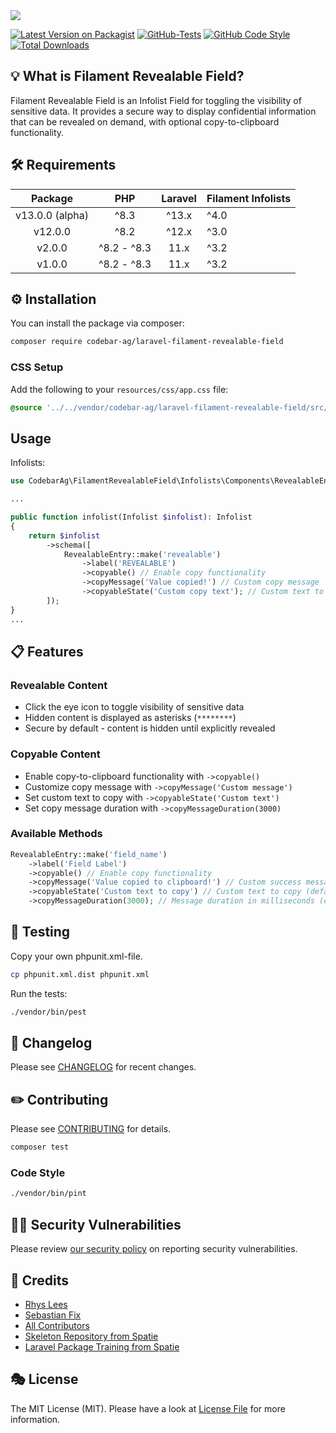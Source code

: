 <img src="https://banners.beyondco.de/Laravel%20Filament%20Revealable%20Field.png?theme=light&packageManager=composer+require&packageName=codebar-ag%2Flaravel-filament-revealable-field&pattern=circuitBoard&style=style_1&description=A+Laravel+Filament+Revealable+Field+integration.&md=1&showWatermark=1&fontSize=100px&images=light-bulb">

[![Latest Version on Packagist](https://img.shields.io/packagist/v/codebar-ag/laravel-filament-revealable-field.svg?style=flat-square)](https://packagist.org/packages/codebar-ag/laravel-filament-revealable-field)
[![GitHub-Tests](https://github.com/codebar-ag/laravel-filament-revealable-field/actions/workflows/run-tests.yml/badge.svg?branch=main)](https://github.com/codebar-ag/laravel-filament-revealable-field/actions/workflows/run-tests.yml)
[![GitHub Code Style](https://github.com/codebar-ag/laravel-filament-revealable-field/actions/workflows/fix-php-code-style-issues.yml/badge.svg?branch=main)](https://github.com/codebar-ag/laravel-filament-revealable-field/actions/workflows/fix-php-code-style-issues.yml)
[![Total Downloads](https://img.shields.io/packagist/dt/codebar-ag/laravel-filament-revealable-field.svg?style=flat-square)](https://packagist.org/packages/codebar-ag/laravel-filament-revealable-field)

## 💡 What is Filament Revealable Field?

Filament Revealable Field is an Infolist Field for toggling the visibility of sensitive data. It provides a secure way to display confidential information that can be revealed on demand, with optional copy-to-clipboard functionality.

## 🛠 Requirements

| Package |     PHP     | Laravel | Filament Infolists |
|:-------:|:-----------:|:-------:|--------------------|
| v13.0.0 (alpha)  | ^8.3        |  ^13.x   | ^4.0               |
| v12.0.0  | ^8.2        |  ^12.x   | ^3.0               |
| v2.0.0  | ^8.2 - ^8.3 |  11.x   | ^3.2               |
| v1.0.0  | ^8.2 - ^8.3 |  11.x   | ^3.2               |


## ⚙️ Installation

You can install the package via composer:

```bash
composer require codebar-ag/laravel-filament-revealable-field
```

### CSS Setup

Add the following to your `resources/css/app.css` file:

```css
@source '../../vendor/codebar-ag/laravel-filament-revealable-field/src/Infolists/Components/RevealableEntry.php';
```


## Usage

Infolists:
```php
use CodebarAg\FilamentRevealableField\Infolists\Components\RevealableEntry;

...

public function infolist(Infolist $infolist): Infolist
{
    return $infolist
        ->schema([
            RevealableEntry::make('revealable')
                ->label('REVEALABLE')
                ->copyable() // Enable copy functionality
                ->copyMessage('Value copied!') // Custom copy message
                ->copyableState('Custom copy text'); // Custom text to copy
        ]);
}
...
````

## 📋 Features

### Revealable Content
- Click the eye icon to toggle visibility of sensitive data
- Hidden content is displayed as asterisks (`********`)
- Secure by default - content is hidden until explicitly revealed

### Copyable Content
- Enable copy-to-clipboard functionality with `->copyable()`
- Customize copy message with `->copyMessage('Custom message')`
- Set custom text to copy with `->copyableState('Custom text')`
- Set copy message duration with `->copyMessageDuration(3000)`

### Available Methods
```php
RevealableEntry::make('field_name')
    ->label('Field Label')
    ->copyable() // Enable copy functionality
    ->copyMessage('Value copied to clipboard!') // Custom success message
    ->copyableState('Custom text to copy') // Custom text to copy (defaults to field value)
    ->copyMessageDuration(3000); // Message duration in milliseconds (default: 2000)
```

## 🚧 Testing

Copy your own phpunit.xml-file.

```bash
cp phpunit.xml.dist phpunit.xml
```

Run the tests:

```bash
./vendor/bin/pest
```



## 📝 Changelog

Please see [CHANGELOG](CHANGELOG.md) for recent changes.

## ✏️ Contributing

Please see [CONTRIBUTING](.github/CONTRIBUTING.md) for details.

```bash
composer test
```

### Code Style

```bash
./vendor/bin/pint
```

## 🧑‍💻 Security Vulnerabilities

Please review [our security policy](.github/SECURITY.md) on reporting security vulnerabilities.

## 🙏 Credits
- [Rhys Lees](https://github.com/RhysLees)
- [Sebastian Fix](https://github.com/StanBarrows)
- [All Contributors](../../contributors)
- [Skeleton Repository from Spatie](https://github.com/spatie/package-skeleton-laravel)
- [Laravel Package Training from Spatie](https://spatie.be/videos/laravel-package-training)

## 🎭 License

The MIT License (MIT). Please have a look at [License File](LICENSE.md) for more information.
